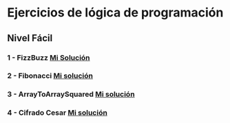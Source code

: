 # Ejercicios de lógica de programación 

## Nivel Fácil

### 1 - FizzBuzz [Mi Solución](https://github.com/MurcianoTech/practice-programming-excercises/blob/main/easy-level/fizzbuzz.php)
### 2 - Fibonacci [Mi solución](https://github.com/MurcianoTech/practice-programming-excercises/blob/main/easy-level/fibonacci.php)
### 3 - ArrayToArraySquared [Mi solución](https://github.com/MurcianoTech/practice-programming-excercises/blob/main/easy-level/arrayToArraySquared.php)
### 4 - Cifrado Cesar [Mi solución](https://github.com/MurcianoTech/practice-programming-excercises/blob/main/easy-level/cifrado-cesar.php)